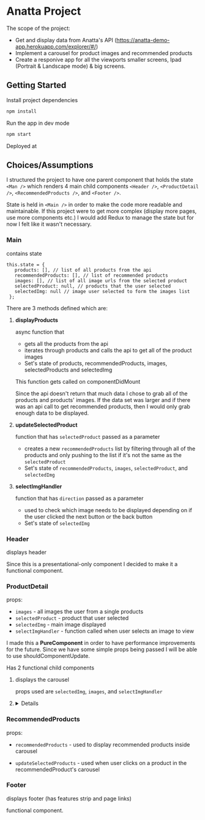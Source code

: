 # Anatta Project

The scope of the project:
 - Get and display data from Anatta's API (https://anatta-demo-app.herokuapp.com/explorer/#/)
 - Implement a carousel for product images and recommended products
 - Create a responive app for all the viewports smaller screens, Ipad (Portrait & Landscape mode) & big screens.

## Getting Started

Install project dependencies

```bash
npm install
```
Run the app in dev mode

```bash
npm start
```

Deployed at 

## Choices/Assumptions

I structured the project to have one parent component that holds the state ```<Man />``` which renders 4 main child components ```<Header />```, ```<ProductDetail />```, ```<RecommendedProducts />```, and ```<Footer />```. 
 
State is held in ```<Main />``` in order to make the code more readable and maintainable. If this project were to get more complex (display more pages, use more components etc.) I would add Redux to manage the state but for now I felt like it wasn't necessary.

### Main
 
contains state

   ``` 
this.state = {
      products: [], // list of all products from the api
      recommendedProducts: [], // list of recommended products
      images: [], // list of all image urls from the selected product
      selectedProduct: null, // products that the user selected
      selectedImg: null // image user selected to form the images list
    };
```

There are 3 methods defined which are:

1. **displayProducts**
    
   async function that
   - gets all the products from the api
   - iterates through products and calls the api to get all of the product images
   - Set's state of products, recommendedProducts, images, selectedProducts and selectedImg

    This function gets called on componentDidMount

   Since the api doesn't return that much data I chose to grab all of the products and products' images. If the data set was larger and if there was an api call to get recommended products, then I would only grab enough data to be displayed.

2. **updateSelectedProduct**
 
    function that has ```selectedProduct``` passed as a parameter

    - creates a new ```recommendedProducts``` list by filtering through all of the products and only pushing to the list if it's not the same as the ```selectedProduct```
    - Set's state of ```recommendedProducts```, ```images```, ```selectedProduct```, and ```selectedImg```
 
3. **selectImgHandler**

     function that has ```direction``` passed as a parameter
     - used to check which image needs to be displayed depending on if the user clicked the next button or the back button
     - Set's state of ```selectedImg```


### Header

displays header

Since this is a presentational-only component I decided to make it a functional component.


### ProductDetail

props:  
- ```images``` - all images the user from a single products
- ```selectedProduct``` - product that user selected
- ```selectedImg``` - main image displayed
- ```selectImgHandler``` - function called when user selects an image to view

I made this a **PureComponent** in order to have performance improvements for the future. Since we have some simple props being passed I will be able to use shouldComponentUpdate.

Has 2 functional child components

1. **<ProductImages />**

   displays the carousel 

   props used are ```selectedImg```, ```images```, and ```selectImgHandler```
    
2. **<Details />**
  
   displays sizes, colors and adding product to bag
   
    props used is ```selectedProduct```

### RecommendedProducts

  props:
  
 - ```recommendedProducts``` - used to display recommended products inside carousel

 - ```updateSelectedProducts``` - used when user clicks on a product in the recommendedProduct's carousel


### Footer

displays footer (has features strip and page links)

functional component.
